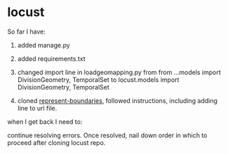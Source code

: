 locust
======

So far I have:

1.  added manage.py

2.  added requirements.txt

3.  changed import line in loadgeomapping.py
  from
    from ...models import DivisionGeometry, TemporalSet
  to
    locust.models import DivisionGeometry, TemporalSet

4. cloned [represent-boundaries](https://github.com/rhymeswithcycle/represent-boundaries), followed instructions, including adding line to url file.



when I get back I need to:

continue resolving errors. Once resolved, nail down order in which to proceed after cloning locust repo.

